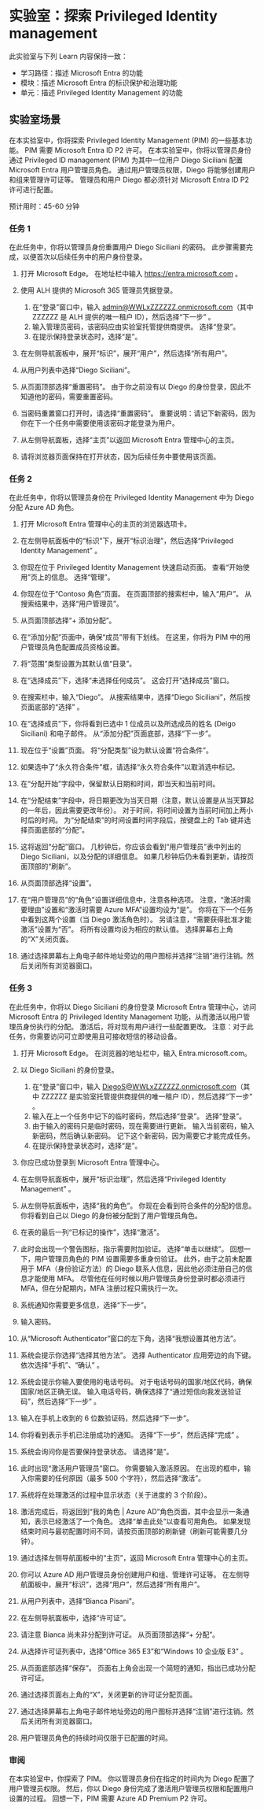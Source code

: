 <!---
---
实验室：标题：“探索 Privileged Identity management。 ”学习路径/模块/单元：“学习路径：描述 Microsoft Entra 的功能；模块 4：模块：描述 Microsoft Entra 的标识保护和治理功能；第 4 单元：描述 Privileged Identity Management 的功能”
---
--->

# 实验室：探索 Privileged Identity management

此实验室与下列 Learn 内容保持一致：

- 学习路径：描述 Microsoft Entra 的功能
- 模块：描述 Microsoft Entra 的标识保护和治理功能
- 单元：描述 Privileged Identity Management 的功能

## 实验室场景

在本实验室中，你将探索 Privileged Identity Management (PIM) 的一些基本功能。 PIM 需要 Microsoft Entra ID P2 许可。  在本实验室中，你将以管理员身份通过 Privileged ID management (PIM) 为其中一位用户 Diego Siciliani 配置 Microsoft Entra 用户管理员角色。   通过用户管理员权限，Diego 将能够创建用户和组来管理许可证等。  管理员和用户 Diego 都必须针对 Microsoft Entra ID P2 许可进行配置。

预计用时：45-60 分钟

### 任务 1

在此任务中，你将以管理员身份重置用户 Diego Siciliani 的密码。 此步骤需要完成，以便首次以后续任务中的用户身份登录。

1. 打开 Microsoft Edge。  在地址栏中输入 https://entra.microsoft.com 。

1. 使用 ALH 提供的 Microsoft 365 管理员凭据登录。
    1. 在“登录”窗口中，输入 admin@WWLxZZZZZZ.onmicrosoft.com（其中 ZZZZZZ 是 ALH 提供的唯一租户 ID），然后选择“下一步” 。
    1. 输入管理员密码，该密码应由实验室托管提供商提供。 选择“登录”。
    1. 在提示保持登录状态时，选择“是”。

1. 在左侧导航面板中，展开“标识”，展开“用户”，然后选择“所有用户”。  

1. 从用户列表中选择“Diego Siciliani”。

1. 从页面顶部选择“重置密码”。 由于你之前没有以 Diego 的身份登录，因此不知道他的密码，需要重置密码。

1. 当密码重置窗口打开时，请选择“重置密码”。  重要说明：请记下新密码，因为你在下一个任务中需要使用该密码才能登录为用户。

1. 从左侧导航面板，选择“主页”以返回 Microsoft Entra 管理中心的主页。

1. 请将浏览器页面保持在打开状态，因为后续任务中要使用该页面。

### 任务 2

在此任务中，你将以管理员身份在 Privileged Identity Management 中为 Diego 分配 Azure AD 角色。

1. 打开 Microsoft Entra 管理中心的主页的浏览器选项卡。

1. 在左侧导航面板中的“标识”下，展开“标识治理”，然后选择“Privileged Identity Management” 。

1. 你现在位于 Privileged Identity Management 快速启动页面。 查看“开始使用”页上的信息。 选择“管理”。

1. 你现在位于“Contoso 角色”页面。  在页面顶部的搜索栏中，输入“用户”。  从搜索结果中，选择“用户管理员”。

1. 从页面顶部选择“+ 添加分配”。

1. 在“添加分配”页面中，确保“成员”带有下划线。  在这里，你将为 PIM 中的用户管理员角色配置成员资格设置。

1. 将“范围”类型设置为其默认值“目录”。  

1. 在“选择成员”下，选择“未选择任何成员”。 这会打开“选择成员”窗口。

1. 在搜索栏中，输入“Diego”。  从搜索结果中，选择“Diego Siciliani”，然后按页面底部的“选择” 。  

1. 在“选择成员”下，你将看到已选中 1 位成员以及所选成员的姓名 (Deigo Siciliani) 和电子邮件。 从“添加分配”页面底部，选择“下一步”。  

1. 现在位于“设置”页面。  将“分配类型”设为默认设置“符合条件”。

1. 如果选中了“永久符合条件”框，请选择“永久符合条件”以取消选中标记。

1. 在“分配开始”字段中，保留默认日期和时间，即当天和当前时间。

1. 在“分配结束”字段中，将日期更改为当天日期（注意，默认设置是从当天算起的一年后，因此需要更改年份）。 对于时间，将时间设置为当前时间加上两小时后的时间。 为“分配结束”的时间设置时间字段后，按键盘上的 Tab 键并选择页面底部的“分配”。  

1. 这将返回“分配”窗口。  几秒钟后，你应该会看到“用户管理员”表中列出的 Diego Siciliani，以及分配的详细信息。 如果几秒钟后仍未看到更新，请按页面顶部的“刷新”。

1. 从页面顶部选择“设置”。

1. 在“用户管理员”的“角色”设置详细信息中，注意各种选项。  注意，“激活时需要理由”设置和“激活时需要 Azure MFA”设置均设为“是”。  你将在下一个任务中看到这两个设置（当 Diego 激活角色时）。  另请注意，“需要获得批准才能激活”设置为“否”。  将所有设置均设为相应的默认值。  选择屏幕右上角的“X”关闭页面。

1. 通过选择屏幕右上角电子邮件地址旁边的用户图标并选择“注销”进行注销。然后关闭所有浏览器窗口。

### 任务 3

在此任务中，你将以 Diego Siciliani 的身份登录 Microsoft Entra 管理中心，访问 Microsoft Entra 的 Privileged Identity Management 功能，从而激活以用户管理员身份执行的分配。  激活后，将对现有用户进行一些配置更改。 注意：对于此任务，你需要访问可立即使用且可接收短信的移动设备。

1. 打开 Microsoft Edge。  在浏览器的地址栏中，输入 Entra.microsoft.com。

1. 以 Diego Siciliani 的身份登录。
    1. 在“登录”窗口中，输入 DiegoS@WWLxZZZZZZ.onmicrosoft.com（其中 ZZZZZZ 是实验室托管提供商提供的唯一租户 ID），然后选择“下一步” 。
    1. 输入在上一个任务中记下的临时密码，然后选择“登录”。  选择“登录”。
    1. 由于输入的密码只是临时密码，现在需要进行更新。 输入当前密码，输入新密码，然后确认新密码。  记下这个新密码，因为需要它才能完成任务。
    1. 在提示保持登录状态时，选择“是”。

1. 你应已成功登录到 Microsoft Entra 管理中心。
1. 在左侧导航面板中，展开“标识治理”，然后选择“Privileged Identity Management” 。
1. 从左侧导航面板中，选择“我的角色”。  你现在会看到符合条件的分配的信息。  你将看到自己以 Diego 的身份被分配到了用户管理员角色。  
1. 在表的最后一列“已标记的操作”，选择“激活”。
1. 此时会出现一个警告图标，指示需要附加验证。  选择“单击以继续”。  回想一下，用户管理员角色的 PIM 设置需要多重身份验证。  此外，由于之前未配置用于 MFA（身份验证方法）的 Diego 联系人信息，因此他必须注册自己的信息才能使用 MFA。  尽管他在任何时候以用户管理员身份登录时都必须进行 MFA，但在分配期内，MFA 注册过程只需执行一次。
1. 系统通知你需要更多信息，选择“下一步”。
1. 输入密码。
1. 从“Microsoft Authenticator”窗口的左下角，选择“我想设置其他方法”。
1. 系统会提示你选择“选择其他方法”。  选择 Authenticator 应用旁边的向下键。   依次选择“手机”、“确认” 。
1. 系统会提示你输入要使用的电话号码。 对于电话号码的国家/地区代码，确保国家/地区正确无误。  输入电话号码，确保选择了“通过短信向我发送验证码”，然后选择“下一步” 。
1. 输入在手机上收到的 6 位数验证码，然后选择“下一步”。
1. 你将看到表示手机已注册成功的通知。 选择“下一步”，然后选择“完成” 。
1. 系统会询问你是否要保持登录状态。  请选择“是”。
1. 此时出现“激活用户管理员”窗口。  你需要输入激活原因。  在出现的框中，输入你需要的任何原因（最多 500 个字符），然后选择“激活”。
1. 系统将在处理激活的过程中显示状态（关于进度的 3 个阶段）。
1. 激活完成后，将返回到“我的角色 | Azure AD”角色页面，其中会显示一条通知，表示已经激活了一个角色。  选择“单击此处”以查看可用角色。  如果发现结束时间与最初配置时间不同，请按页面顶部的刷新键（刷新可能需要几分钟）。
1. 通过选择左侧导航面板中的“主页”，返回 Microsoft Entra 管理中心的主页。 
1. 你可以 Azure AD 用户管理员身份创建用户和组、管理许可证等。 在左侧导航面板中，展开“标识”，选择“用户”，然后选择“所有用户”。  
1. 从用户列表中，选择“Bianca Pisani”。
1. 在左侧导航面板中，选择“许可证”。
1. 请注意 Bianca 尚未非分配到许可证。  从页面顶部选择“+ 分配”。
1. 从选择许可证列表中，选择“Office 365 E3”和“Windows 10 企业版 E3” 。
1. 从页面底部选择“保存”。  页面右上角会出现一个简短的通知，指出已成功分配许可证。
1. 通过选择页面右上角的“X”，关闭更新的许可证分配页面。
1. 通过选择屏幕右上角电子邮件地址旁边的用户图标并选择“注销”进行注销。然后关闭所有浏览器窗口。
1. 用户管理员角色的持续时间仅限于已配置的时间。

### 审阅

在本实验室中，你探索了 PIM。  你以管理员身份在指定的时间内为 Diego 配置了用户管理员权限。  然后，你以 Diego 身份完成了激活用户管理员权限和配置用户设置的过程。  回想一下，PIM 需要 Azure AD Premium P2 许可。
